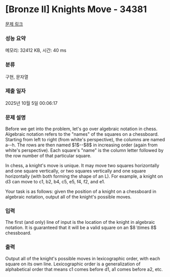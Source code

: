 # [Bronze II] Knights Move - 34381 

[문제 링크](https://www.acmicpc.net/problem/34381) 

### 성능 요약

메모리: 32412 KB, 시간: 40 ms

### 분류

구현, 문자열

### 제출 일자

2025년 10월 5일 00:06:17

### 문제 설명

<p>Before we get into the problem, let's go over algebraic notation in chess. Algebraic notation refers to the "names" of the squares on a chessboard. Starting from left to right (from white's perspective), the columns are named a--h. The rows are then named $1$--$8$ in increasing order (again from white's perspective). Each square's "name" is the column letter followed by the row number of that particular square.</p>

<p>In chess, a knight's move is unique. It may move two squares horizontally and one square vertically, or two squares vertically and one square horizontally (with both forming the shape of an L). For example, a knight on d3 can move to c1, b2, b4, c5, e5, f4, f2, and e1. </p>

<p>Your task is as follows: given the position of a knight on a chessboard in algebraic notation, output all of the knight's possible moves.</p>

### 입력 

 <p>The first (and only) line of input is the location of the knight in algebraic notation. It is guaranteed that it will be a valid square on an $8 \times 8$ chessboard.</p>

### 출력 

 <p>Output all of the knight's possible moves in lexicographic order, with each square on its own line. Lexicographic order is a generalization of alphabetical order that means c1 comes before d1, a1 comes before a2, etc.</p>

